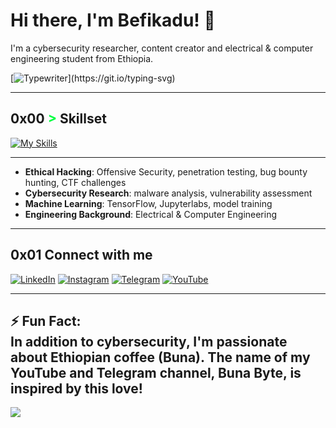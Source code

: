 # Hi there, I'm Befikadu! 👋
I'm a cybersecurity researcher, content creator and electrical & computer engineering student from Ethiopia.


[![Typewriter](https://readme-typing-svg.herokuapp.com?font=Orbitron&size=30&duration=4000&color=00FF40&pause=500&center=true&random=false&width=1200&lines=$+Ethical+Hacker+and+Cybersecurity+Researcher+for+a+Safer+Digital+World;)](https://git.io/typing-svg)

---

## 0x00 <span style="color: #00FF40 !important;">&gt;</span> Skillset

[![My Skills](https://skillicons.dev/icons?i=python,linux,bash,git,kali,flask,js,html,css,mysql,canva,capcut,pr,tensorflow&perline=8)](https://skillicons.dev)

---

- **Ethical Hacking**: Offensive Security, penetration testing, bug bounty hunting, CTF challenges
- **Cybersecurity Research**: malware analysis, vulnerability assessment
- **Machine Learning**: TensorFlow, Jupyterlabs, model training 
- **Engineering Background**: Electrical & Computer Engineering
---


## 0x01 Connect with me
[![LinkedIn](https://img.shields.io/badge/LinkedIn-BefikaduTesfaye-0077B5?style=flat-square&logo=linkedin&logoColor=white)](https://www.linkedin.com/in/befikadu-tesfaye/)
[![Instagram](https://img.shields.io/badge/Instagram-BefikaduTesfaye-%23E4405F.svg?logo=Instagram&logoColor=white)](https://instagram.com/0xfke)
[![Telegram](https://img.shields.io/badge/Telegram-BunaByte-0088cc?style=flat-square&logo=telegram&logoColor=white)](https://t.me/hacker_habesha)
[![YouTube](https://img.shields.io/badge/YouTube-BunaByte-red?style=flat-square&logo=youtube&logoColor=white)](https://www.youtube.com/@bunabyte?sub_confirmation=1) 

---
⚡ Fun Fact:<br>In addition to cybersecurity, I'm passionate about Ethiopian coffee (Buna). The name of my YouTube and Telegram channel, Buna Byte, is inspired by this love!
---
[![](https://visitcount.itsvg.in/api?id=0xfke&icon=0&color=0)](https://visitcount.itsvg.in)

